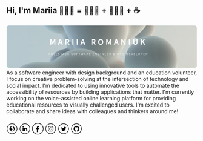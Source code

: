 ## Hi, I'm Mariia  👩🏻‍💻 = 👩🏻‍🎨 + 👩🏻‍🔧 + ☕ 

<img src="https://github.com/mariiaromaniuk/mariiaromaniuk/blob/master/banner.png" alt="">   
As a software engineer with design background and an education volunteer, I focus on creative problem-solving at the intersection of technology and social impact. I'm dedicated to using innovative tools to automate the accessibility of resources by building applications that matter. I'm currently working on the voice-assisted online learning platform for providing educational resources to visually challenged users. I'm excited to collaborate and share ideas with colleagues and thinkers around me!

###

<a href="https://mariiaromaniuk.github.io" target="_blank"><img src="https://github.com/mariiaromaniuk/mariiaromaniuk/blob/master/www.png" alt="Website" width="30"></a>
<a href="https://www.linkedin.com/in/mariiaromaniuk/" target="_blank"><img src="https://github.com/mariiaromaniuk/mariiaromaniuk/blob/master/in.png" alt="LinkedIn" width="30"></a>
<a href="https://www.facebook.com/m.romaniiuk/" target="_blank"><img src="https://github.com/mariiaromaniuk/mariiaromaniuk/blob/master/fb.png" alt="Facebook" width="30"></a>
<a href="https://www.instagram.com/masha_zhukova/" target="_blank"><img src="https://github.com/mariiaromaniuk/mariiaromaniuk/blob/master/ig.png" alt="Instagram" width="30"></a>
<a href="https://twitter.com/mariiaromaniuk" target="_blank"><img src="https://github.com/mariiaromaniuk/mariiaromaniuk/blob/master/tw.png" alt="Twitter" width="30"></a>
<a href="https://github.com/mariiaromaniuk" target="_blank"><img src="https://github.com/mariiaromaniuk/mariiaromaniuk/blob/master/git.png" alt="GitHub" width="30"></a>
